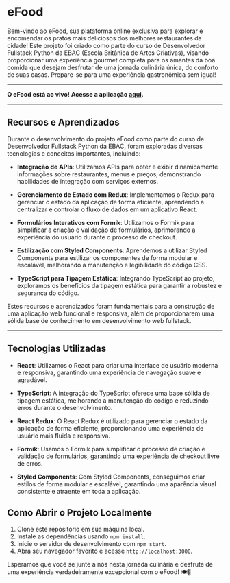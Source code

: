 # eFood

Bem-vindo ao eFood, sua plataforma online exclusiva para explorar e encomendar os pratos mais deliciosos dos melhores restaurantes da cidade! Este projeto foi criado como parte do curso de Desenvolvedor Fullstack Python da EBAC (Escola Britânica de Artes Criativas), visando proporcionar uma experiência gourmet completa para os amantes da boa comida que desejam desfrutar de uma jornada culinária única, do conforto de suas casas. Prepare-se para uma experiência gastronômica sem igual!

- - -

**O eFood está ao vivo! Acesse a aplicação [aqui](https://efoodyuri.vercel.app/).**

- - -

## Recursos e Aprendizados

Durante o desenvolvimento do projeto eFood como parte do curso de Desenvolvedor Fullstack Python da EBAC, foram exploradas diversas tecnologias e conceitos importantes, incluindo:

- **Integração de APIs**: Utilizamos APIs para obter e exibir dinamicamente informações sobre restaurantes, menus e preços, demonstrando habilidades de integração com serviços externos.

- **Gerenciamento de Estado com Redux**: Implementamos o Redux para gerenciar o estado da aplicação de forma eficiente, aprendendo a centralizar e controlar o fluxo de dados em um aplicativo React.

- **Formulários Interativos com Formik**: Utilizamos o Formik para simplificar a criação e validação de formulários, aprimorando a experiência do usuário durante o processo de checkout.

- **Estilização com Styled Components**: Aprendemos a utilizar Styled Components para estilizar os componentes de forma modular e escalável, melhorando a manutenção e legibilidade do código CSS.

- **TypeScript para Tipagem Estática**: Integrando TypeScript ao projeto, exploramos os benefícios da tipagem estática para garantir a robustez e segurança do código.

Estes recursos e aprendizados foram fundamentais para a construção de uma aplicação web funcional e responsiva, além de proporcionarem uma sólida base de conhecimento em desenvolvimento web fullstack.

- - -

## Tecnologias Utilizadas

- **React**: Utilizamos o React para criar uma interface de usuário moderna e responsiva, garantindo uma experiência de navegação suave e agradável.

- **TypeScript**: A integração do TypeScript oferece uma base sólida de tipagem estática, melhorando a manutenção do código e reduzindo erros durante o desenvolvimento.

- **React Redux**: O React Redux é utilizado para gerenciar o estado da aplicação de forma eficiente, proporcionando uma experiência de usuário mais fluida e responsiva.

- **Formik**: Usamos o Formik para simplificar o processo de criação e validação de formulários, garantindo uma experiência de checkout livre de erros.

- **Styled Components**: Com Styled Components, conseguimos criar estilos de forma modular e escalável, garantindo uma aparência visual consistente e atraente em toda a aplicação.

## Como Abrir o Projeto Localmente

1. Clone este repositório em sua máquina local.
2. Instale as dependências usando `npm install`.
3. Inicie o servidor de desenvolvimento com `npm start`.
4. Abra seu navegador favorito e acesse `http://localhost:3000`.

Esperamos que você se junte a nós nesta jornada culinária e desfrute de uma experiência verdadeiramente excepcional com o eFood! 🍽️🎉
